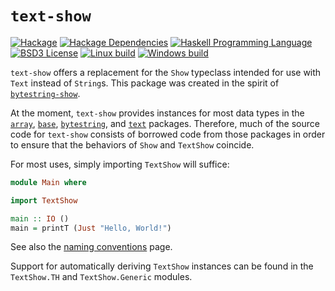 # `text-show`
[![Hackage](https://img.shields.io/hackage/v/text-show.svg)][Hackage: text-show]
[![Hackage Dependencies](https://img.shields.io/hackage-deps/v/text-show.svg)](http://packdeps.haskellers.com/reverse/text-show)
[![Haskell Programming Language](https://img.shields.io/badge/language-Haskell-blue.svg)][Haskell.org]
[![BSD3 License](http://img.shields.io/badge/license-BSD3-brightgreen.svg)][tl;dr Legal: BSD3]
[![Linux build](https://github.com/RyanGlScott/text-show/workflows/Haskell-CI/badge.svg)](https://github.com/RyanGlScott/text-show/actions?query=workflow%3AHaskell-CI)
[![Windows build](https://ci.appveyor.com/api/projects/status/fy1q86lbfttmnthy?svg=true)](https://ci.appveyor.com/project/RyanGlScott/text-show)

[Hackage: text-show]:
  http://hackage.haskell.org/package/text-show
  "text-show package on Hackage"
[Haskell.org]:
  http://www.haskell.org
  "The Haskell Programming Language"
[tl;dr Legal: BSD3]:
  https://tldrlegal.com/license/bsd-3-clause-license-%28revised%29
  "BSD 3-Clause License (Revised)"

`text-show` offers a replacement for the `Show` typeclass intended for use with `Text` instead of `String`s. This package was created in the spirit of [`bytestring-show`](http://hackage.haskell.org/package/bytestring-show).

At the moment, `text-show` provides instances for most data types in the [`array`](http://hackage.haskell.org/package/array), [`base`](http://hackage.haskell.org/package/base), [`bytestring`](http://hackage.haskell.org/package/bytestring), and [`text`](http://hackage.haskell.org/package/text) packages. Therefore, much of the source code for `text-show` consists of borrowed code from those packages in order to ensure that the behaviors of `Show` and `TextShow` coincide.

For most uses, simply importing `TextShow` will suffice:

```haskell
module Main where

import TextShow

main :: IO ()
main = printT (Just "Hello, World!")
```

See also the [naming conventions](https://github.com/RyanGlScott/text-show/wiki/Naming-conventions) page.

Support for automatically deriving `TextShow` instances can be found in the `TextShow.TH` and `TextShow.Generic` modules.
